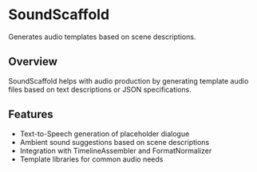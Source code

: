 # SoundScaffold

Generates audio templates based on scene descriptions.

## Overview

SoundScaffold helps with audio production by generating template audio files based on text descriptions or JSON specifications.

## Features

- Text-to-Speech generation of placeholder dialogue
- Ambient sound suggestions based on scene descriptions
- Integration with TimelineAssembler and FormatNormalizer
- Template libraries for common audio needs
